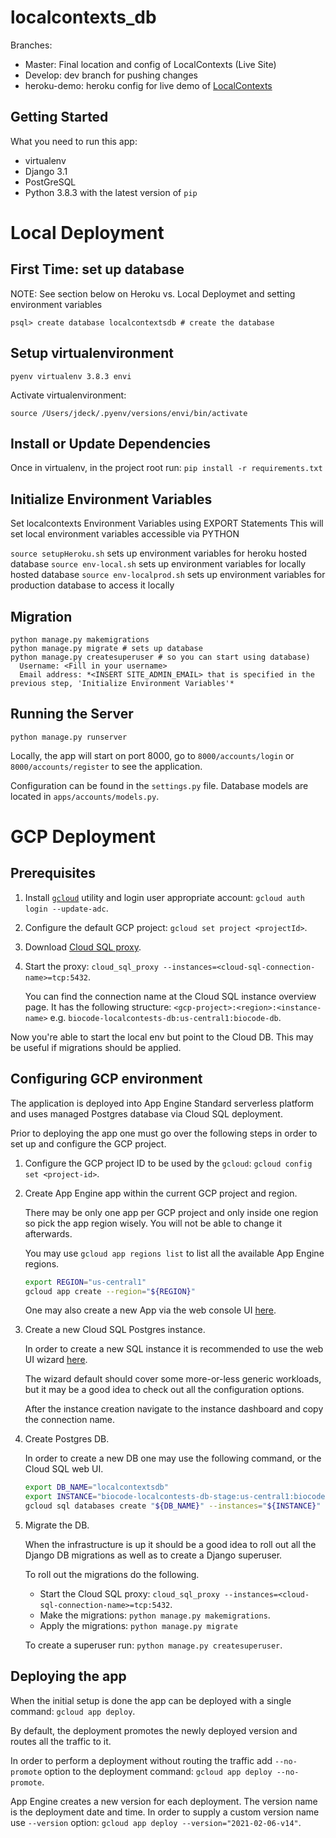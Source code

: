 # localcontexts_db
Branches:
- Master: Final location and config of LocalContexts (Live Site)
- Develop: dev branch for pushing changes
- heroku-demo: heroku config for live demo of [LocalContexts](https://localcontexts.herokuapp.com/)

## Getting Started
What you need to run this app:
- virtualenv
- Django 3.1
- PostGreSQL
- Python 3.8.3 with the latest version of `pip`


# Local Deployment

## First Time:  set up database
NOTE: See section below on Heroku vs. Local Deploymet and setting environment variables
```
psql> create database localcontextsdb # create the database
```

## Setup virtualenvironment
```
pyenv virtualenv 3.8.3 envi
```

Activate virtualenvironment:
```
source /Users/jdeck/.pyenv/versions/envi/bin/activate
```

## Install or Update Dependencies
Once in virtualenv, in the project root run:
```pip install -r requirements.txt```

## Initialize Environment Variables
Set localcontexts Environment Variables using EXPORT Statements
This will set local environment variables accessible via PYTHON

```source setupHeroku.sh``` sets up environment variables for heroku hosted database
```source env-local.sh``` sets up environment variables for locally hosted database
```source env-localprod.sh``` sets up environment variables for production database to access it locally


## Migration
```
python manage.py makemigrations
python manage.py migrate # sets up database
python manage.py createsuperuser # so you can start using database)
  Username: <Fill in your username>
  Email address: *<INSERT SITE_ADMIN_EMAIL> that is specified in the previous step, 'Initialize Environment Variables'*
```

## Running the Server
```python manage.py runserver```

Locally, the app will start on port 8000, go to `8000/accounts/login` or `8000/accounts/register` to see the application.

Configuration can be found in the `settings.py` file.
Database models are located in `apps/accounts/models.py`.

# GCP Deployment

## Prerequisites

1. Install [`gcloud`][gcloud] utility and login user appropriate account: `gcloud auth login --update-adc`.

2. Configure the default GCP project: `gcloud set project <projectId>`.

3. Download [Cloud SQL proxy][csql-proxy].

4. Start the proxy: `cloud_sql_proxy --instances=<cloud-sql-connection-name>=tcp:5432`.

   You can find the connection name at the Cloud SQL instance overview page.
   It has the following structure: `<gcp-project>:<region>:<instance-name>` e.g. 
   `biocode-localcontests-db:us-central1:biocode-db`.

Now you're able to start the local env but point to the Cloud DB. This may be useful 
if migrations should be applied.

[gcloud]: https://cloud.google.com/sdk/docs/install
[csql-proxy]: https://cloud.google.com/sql/docs/postgres/quickstart-proxy-test#install-proxy

## Configuring GCP environment

The application is deployed into App Engine Standard serverless platform and uses managed
Postgres database via Cloud SQL deployment.

Prior to deploying the app one must go over the following steps in order to set up and 
configure the GCP project.

1. Configure the GCP project ID to be used by the `gcloud`: `gcloud config set <project-id>`.

2. Create App Engine app within the current GCP project and region.

   There may be only one app per GCP project and only inside one region so pick the app region 
   wisely. You will not be able to change it afterwards.
   
   You may use `gcloud app regions list` to list all the available App Engine regions.
   
   ```bash
   export REGION="us-central1"
   gcloud app create --region="${REGION}"
   ```
   
   One may also create a new App via the web console UI [here](https://console.cloud.google.com/appengine).

3. Create a new Cloud SQL Postgres instance.

   In order to create a new SQL instance it is recommended to use the web UI wizard 
   [here](https://console.cloud.google.com/sql/create-instance-postgres).
   
   The wizard default should cover some more-or-less generic workloads, but it may be a good
   idea to check out all the configuration options.
   
   After the instance creation navigate to the instance dashboard and copy the connection name.

4. Create Postgres DB.

   In order to create a new DB one may use the following command, or the Cloud SQL web UI.

   ```bash
   export DB_NAME="localcontextsdb"
   export INSTANCE="biocode-localcontests-db-stage:us-central1:biocode-db" # Change to real instance name
   gcloud sql databases create "${DB_NAME}" --instances="${INSTANCE}"
   ```
   
5. Migrate the DB.

   When the infrastructure is up it should be a good idea to roll out all the Django DB migrations
   as well as to create a Django superuser.
   
   To roll out the migrations do the following.

   * Start the Cloud SQL proxy: `cloud_sql_proxy --instances=<cloud-sql-connection-name>=tcp:5432`.
   * Make the migrations: `python manage.py makemigrations`.
   * Apply the migrations: `python manage.py migrate`

   To create a superuser run: `python manage.py createsuperuser`.

## Deploying the app

When the initial setup is done the app can be deployed with a single command: `gcloud app deploy`.

By default, the deployment promotes the newly deployed version and routes all the traffic to it.

In order to perform a deployment without routing the traffic add `--no-promote` option to the 
deployment command: `gcloud app deploy --no-promote`.

App Engine creates a new version for each deployment. The version name is the deployment date
and time. In order to supply a custom version name use `--version` option:
`gcloud app deploy --version="2021-02-06-v14"`.

